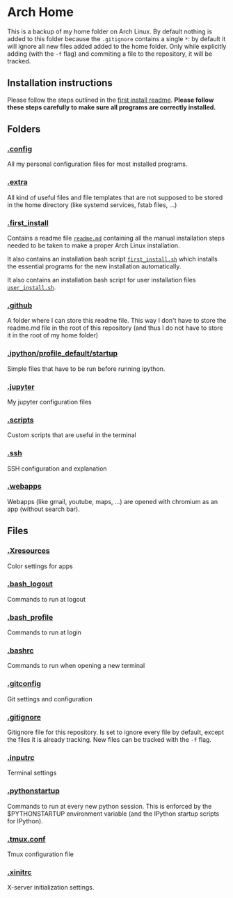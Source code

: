 # Arch Home

This is a backup of my home folder on Arch Linux. By default nothing is added
to this folder because the `.gitignore` contains a single `*`: by default it
will ignore all new files added added to the home folder. Only while explicitly
adding (with the `-f` flag) and commiting a file to the repository, it will be
tracked.

## Installation instructions

Please follow the steps outlined in the [first install readme](../.first_install/readme.md). **Please follow these steps carefully to make sure all programs are
correctly installed.**

## Folders

### [.config](../.config)

All my personal configuration files for most installed programs.

### [.extra](../.extra)

All kind of useful files and file templates that are not supposed to be stored
in the home directory (like systemd services, fstab files, ...)

### [.first_install](../.first_install)

Contains a readme file [`readme.md`](.first_install/readme.md) containing all
the manual installation steps needed to be taken to make a proper Arch Linux
installation.

It also contains an installation bash script
[`first_install.sh`](../.first_install/first_install.sh) which installs the
essential programs for the new installation automatically.

It also contains an installation bash script for user installation files
[`user_install.sh`](../.first_install/user_install.sh).

### [.github](../.github)

A folder where I can store this readme file. This way I don't have to store the
readme.md file in the root of this repository (and thus I do not have to store
it in the root of my home folder)

### [.ipython/profile_default/startup](../.ipython/profile_default/startup)

Simple files that have to be run before running ipython.

### [.jupyter](../.jupyter)

My jupyter configuration files

### [.scripts](../.scripts)

Custom scripts that are useful in the terminal

### [.ssh](../.ssh)

SSH configuration and explanation

### [.webapps](../.webapps)

Webapps (like gmail, youtube, maps, ...) are opened with chromium as an app
(without search bar).

## Files

### [.Xresources](../.Xresources)

Color settings for apps

### [.bash_logout](../.bash_logout)

Commands to run at logout

### [.bash_profile](../.bash_profile)

Commands to run at login

### [.bashrc](../.bashrc)

Commands to run when opening a new terminal

### [.gitconfig](../.gitconfig)

Git settings and configuration

### [.gitignore](../.gitignore)

Gitignore file for this repository. Is set to ignore every file by default,
except the files it is already tracking. New files can be tracked with the `-f`
flag.

### [.inputrc](../.inputrc)

Terminal settings

### [.pythonstartup](../.pythonstartup)

Commands to run at every new python session. This is enforced by the
$PYTHONSTARTUP environment variable (and the IPython startup scripts for
IPython).

### [.tmux.conf](../.tmux.conf)

Tmux configuration file

### [.xinitrc](../.xinitrc)

X-server initialization settings.
